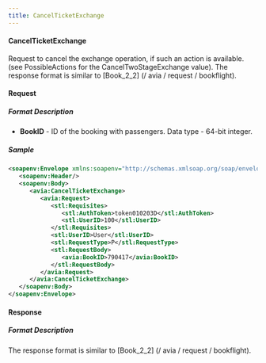 ```yaml
---
title: CancelTicketExchange
---
```


#### CancelTicketExchange
Request to cancel the exchange operation, if such an action is available. (see PossibleActions for the CancelTwoStageExchange value). The response format is similar to [Book_2_2] (/ avia / request / bookflight).

#### Request

##### Format Description

-  **BookID** - ID of the booking with passengers. Data type - 64-bit integer.

##### Sample

```xml
<soapenv:Envelope xmlns:soapenv="http://schemas.xmlsoap.org/soap/envelope/" xmlns:avia="http://nemo-ibe.com/Avia" xmlns:stl="http://nemo-ibe.com/STL">
   <soapenv:Header/>
   <soapenv:Body>
      <avia:CancelTicketExchange>
         <avia:Request>
            <stl:Requisites>
               <stl:AuthToken>token010203D</stl:AuthToken>
               <stl:UserID>100</stl:UserID>
            </stl:Requisites>
            <stl:UserID>User</stl:UserID>
            <stl:RequestType>P</stl:RequestType>
            <stl:RequestBody>
               <avia:BookID>790417</avia:BookID>
            </stl:RequestBody>
         </avia:Request>
      </avia:CancelTicketExchange>
   </soapenv:Body>
</soapenv:Envelope>

```

#### Response

##### Format Description

The response format is similar to [Book_2_2] (/ avia / request / bookflight).